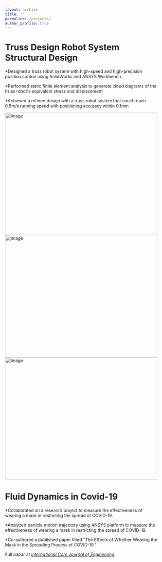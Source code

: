 ```yaml
---
layout: archive
title: ""
permalink: /projects/
author_profile: true
---
```

Truss Design Robot System Structural Design   
=======
*Designed a truss robot system with high-speed and high-precision position control using SolidWorks and ANSYS Workbench

*Performed static finite element analysis to generate cloud diagrams of the truss robot's equivalent stress and displacement

*Achieved a refined design with a truss robot system that could reach 0.5m/s running speed with positioning accuracy within 0.1mm

<img src="https://github.com/ZhangliangLi/web/blob/master/images/truss.png" alt="Image" height="400" width="500">
<img src="https://github.com/ZhangliangLi/web/blob/master/images/truss2.png" alt="Image" height="400" width="500">
<img src="https://github.com/ZhangliangLi/web/blob/master/images/truss3.png" alt="Image" height="400" width="500">

Fluid Dynamics in Covid-19    
=======
*Collaborated on a research project to measure the effectiveness of wearing a mask in restricting the spread of COVID-19.

*Analyzed particle motion trajectory using ANSYS platform to measure the effectiveness of wearing a mask in restricting the spread of COVID-19.

*Co-authored a published paper titled "The Effects of Whether Wearing the Mask in the Spreading Process of COVID-19."

Full papar at <i>[International Core Journal of Engineering](https://dx.doi.org/10.6919/ICJE.202012_6(12).0025)</i>

